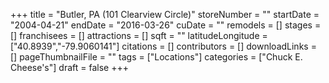 +++
title = "Butler, PA (101 Clearview Circle)"
storeNumber = ""
startDate = "2004-04-21"
endDate = "2016-03-26"
cuDate = ""
remodels = []
stages = []
franchisees = []
attractions = []
sqft = ""
latitudeLongitude = ["40.8939","-79.9060141"]
citations = []
contributors = []
downloadLinks = []
pageThumbnailFile = ""
tags = ["Locations"]
categories = ["Chuck E. Cheese's"]
draft = false
+++
